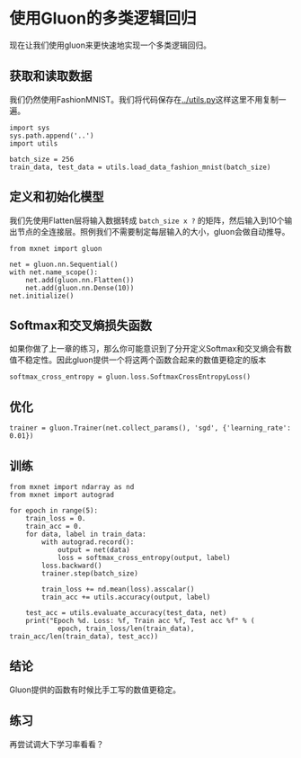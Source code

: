# 使用Gluon的多类逻辑回归

现在让我们使用gluon来更快速地实现一个多类逻辑回归。

## 获取和读取数据

我们仍然使用FashionMNIST。我们将代码保存在[../utils.py](../utils.py)这样这里不用复制一遍。

```{.python .input  n=1}
import sys
sys.path.append('..')
import utils

batch_size = 256
train_data, test_data = utils.load_data_fashion_mnist(batch_size)
```

## 定义和初始化模型

我们先使用Flatten层将输入数据转成 `batch_size x ?` 的矩阵，然后输入到10个输出节点的全连接层。照例我们不需要制定每层输入的大小，gluon会做自动推导。

```{.python .input  n=2}
from mxnet import gluon

net = gluon.nn.Sequential()
with net.name_scope():
    net.add(gluon.nn.Flatten())
    net.add(gluon.nn.Dense(10))
net.initialize()
```

## Softmax和交叉熵损失函数

如果你做了上一章的练习，那么你可能意识到了分开定义Softmax和交叉熵会有数值不稳定性。因此gluon提供一个将这两个函数合起来的数值更稳定的版本

```{.python .input  n=3}
softmax_cross_entropy = gluon.loss.SoftmaxCrossEntropyLoss()
```

## 优化

```{.python .input  n=4}
trainer = gluon.Trainer(net.collect_params(), 'sgd', {'learning_rate': 0.01})
```

## 训练

```{.python .input  n=5}
from mxnet import ndarray as nd
from mxnet import autograd

for epoch in range(5):
    train_loss = 0.
    train_acc = 0.
    for data, label in train_data:
        with autograd.record():
            output = net(data)
            loss = softmax_cross_entropy(output, label)
        loss.backward()
        trainer.step(batch_size)

        train_loss += nd.mean(loss).asscalar()
        train_acc += utils.accuracy(output, label)

    test_acc = utils.evaluate_accuracy(test_data, net)
    print("Epoch %d. Loss: %f, Train acc %f, Test acc %f" % (
            epoch, train_loss/len(train_data), train_acc/len(train_data), test_acc))
```

## 结论

Gluon提供的函数有时候比手工写的数值更稳定。

## 练习

再尝试调大下学习率看看？
